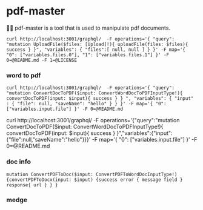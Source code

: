 # pdf-master

📄😷 pdf-master is a tool that is used to manipulate pdf documents.

```shell
curl http://localhost:3001/graphql/  -F operations='{ "query": "mutation UploadFile($files: [Upload]!){ uploadFile(files: $files){ success } }", "variables": { "files":[ null, null ] } }' -F map='{ "0": ["variables.files.0"], "1": ["variables.files.1"] }' -F 0=@README.md -F 1=@LICENSE
```

### word to pdf

```shell
curl http://localhost:3001/graphql/  -F operations='{ "query": "mutation ConvertDocToPDF($input: ConvertWordDocToPDFInputType!){ convertDocToPDF(input: $input){ success } } ", "variables": { "input" : { "file": null, "saveName": "hello" } } }' -F map='{ "0": ["variables.input.file"] }' -F 0=@README.md
```

curl http://localhost:3001/graphql/ -F operations='{"query":"mutation ConvertDocToPDF($input: ConvertWordDocToPDFInputType!){ convertDocToPDF(input: $input){ success } }","variables":{"input":{"file":null,"saveName":"hello"}}}' -F map='{ "0": ["variables.input.file"] }' -F 0=@README.md

### doc info

```shell
mutation ConvertPDFToDoc($input: ConvertPDFToWordDocInputType!) {convertPDFToDocx(input: $input) {success error { message field } response{ url } } }

```

### medge

```shell

```
